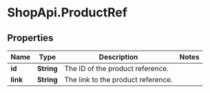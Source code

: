 # ShopApi.ProductRef

## Properties

Name | Type | Description | Notes
------------ | ------------- | ------------- | -------------
**id** | **String** | The ID of the product reference. | 
**link** | **String** | The link to the product reference. | 



